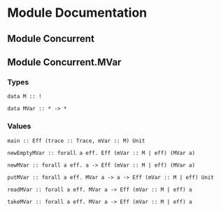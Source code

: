 # Module Documentation

## Module Concurrent

## Module Concurrent.MVar

### Types

    data M :: !

    data MVar :: * -> *


### Values

    main :: Eff (trace :: Trace, mVar :: M) Unit

    newEmptyMVar :: forall a eff. Eff (mVar :: M | eff) (MVar a)

    newMVar :: forall a eff. a -> Eff (mVar :: M | eff) (MVar a)

    putMVar :: forall a eff. MVar a -> a -> Eff (mVar :: M | eff) Unit

    readMVar :: forall a eff. MVar a -> Eff (mVar :: M | eff) a

    takeMVar :: forall a eff. MVar a -> Eff (mVar :: M | eff) a



